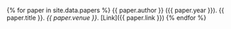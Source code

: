 {% for paper in site.data.papers %}
{{ paper.author }} ({{ paper.year }}). {{ paper.title }}. *{{ paper.venue }}*. [Link]({{ paper.link }})
{% endfor %}